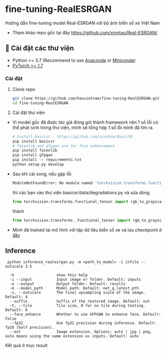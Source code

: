 # fine-tuning-RealESRGAN
Hướng dẫn fine-tuning model Real-ESRGAN với bộ ảnh biển số xe Việt Nam
- Tham khảo repo gốc tại đây https://github.com/xinntao/Real-ESRGAN/



## 🔧 Cài đặt các thư viện

- Python >= 3.7 (Recommend to use [Anaconda](https://www.anaconda.com/download/#linux) or [Miniconda](https://docs.conda.io/en/latest/miniconda.html))
- [PyTorch >= 1.7](https://pytorch.org/)

### Cài đặt

1. Clone repo

    ```bash
    git clone https://github.com/hauvietnam/fine-tuning-RealESRGAN.git
    cd fine-tuning-RealESRGAN
    ```

1. Cài đặt thư viện
- Vì model gốc đã được tác giả đóng gói thành framework nên 1 số lỗi có thể phát sinh trong thư viện, mình sẽ tổng hợp 1 số lỗi mình đã tìm ra.
    ```bash
    # Install basicsr - https://github.com/xinntao/BasicSR
    pip install basicsr  
    # facexlib and gfpgan are for face enhancement
    pip install facexlib
    pip install gfpgan
    pip install -r requirements.txt
    python setup.py develop
    ```
- Sau khi cài xong, nếu gặp lỗi
  
  ```bash
  ModuleNotFoundError: No module named 'torchvision.transforms.functional_tensor'
  ```
  thì các bạn vào thư viện basicsr/data/degradations.py và sửa dòng
  
  ```python 
  from torchvision.transforms.functional_tensor import rgb_to_grayscale
  ```
  thành
  
  ```python
  from torchvision.transforms._functional_tensor import rgb_to_grayscale
  ```
  
- Mình đã trained lại mô hình với tập dữ liệu biển số xe và lưu checkpoint ở  [đây](https://drive.google.com/drive/u/0/folders/1uhu4xFjHePxQEeH7ohU3sPLkha9eJ1a9)

## Inference 
```console
 python inference_realesrgan.py -m <path_to_model> -i infile --outscale 3.5 

  -h                   show this help
  -i --input           Input image or folder. Default: inputs
  -o --output          Output folder. Default: results
  -m --model_path      Model path. Default: net_g_latest.pth
  -s, --outscale       The final upsampling scale of the image. Default: 4
  --suffix             Suffix of the restored image. Default: out
  -t, --tile           Tile size, 0 for no tile during testing. Default: 0
  --face_enhance       Whether to use GFPGAN to enhance face. Default: False
  --fp32               Use fp32 precision during inference. Default: fp16 (half precision).
  --ext                Image extension. Options: auto | jpg | png, auto means using the same extension as inputs. Default: auto
```

Kết quả ở mục result


